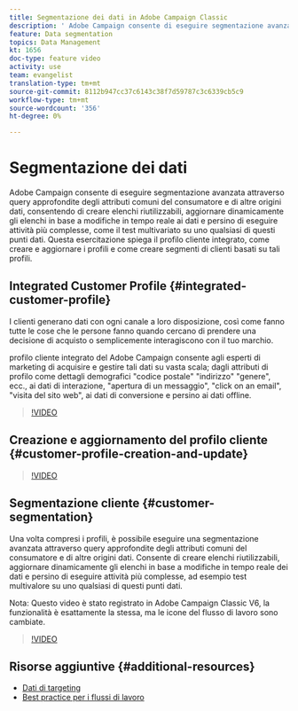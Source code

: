 ```yaml
---
title: Segmentazione dei dati in Adobe Campaign Classic
description: ' Adobe Campaign consente di eseguire segmentazione avanzata attraverso query approfondite degli attributi comuni del consumatore e di altre origini dati, consentendo di creare elenchi riutilizzabili, aggiornare dinamicamente gli elenchi in base a modifiche in tempo reale ai dati e persino di eseguire attività più complesse, come il test multivariato su uno qualsiasi di questi punti dati. Questa esercitazione spiega il profilo cliente integrato, come creare e aggiornare i profili e come creare segmenti di clienti basati su tali profili. '
feature: Data segmentation
topics: Data Management
kt: 1656
doc-type: feature video
activity: use
team: evangelist
translation-type: tm+mt
source-git-commit: 8112b947cc37c6143c38f7d59787c3c6339cb5c9
workflow-type: tm+mt
source-wordcount: '356'
ht-degree: 0%

---
```



# Segmentazione dei dati

 Adobe Campaign consente di eseguire segmentazione avanzata attraverso query approfondite degli attributi comuni del consumatore e di altre origini dati, consentendo di creare elenchi riutilizzabili, aggiornare dinamicamente gli elenchi in base a modifiche in tempo reale ai dati e persino di eseguire attività più complesse, come il test multivariato su uno qualsiasi di questi punti dati. Questa esercitazione spiega il profilo cliente integrato, come creare e aggiornare i profili e come creare segmenti di clienti basati su tali profili.

## Integrated Customer Profile {#integrated-customer-profile}

I clienti generano dati con ogni canale a loro disposizione, così come fanno tutte le cose che le persone fanno quando cercano di prendere una decisione di acquisto o semplicemente interagiscono con il tuo marchio.

 profilo cliente integrato del Adobe Campaign consente agli esperti di marketing di acquisire e gestire tali dati su vasta scala; dagli attributi di profilo come dettagli demografici &quot;codice postale&quot; &quot;indirizzo&quot; &quot;genere&quot;, ecc., ai dati di interazione, &quot;apertura di un messaggio&quot;, &quot;click on an email&quot;, &quot;visita del sito web&quot;, ai dati di conversione e persino ai dati offline.

>[!VIDEO](https://video.tv.adobe.com/v/23629?quality=12)

## Creazione e aggiornamento del profilo cliente {#customer-profile-creation-and-update}

>[!VIDEO](https://video.tv.adobe.com/v/23632?quality=12)

## Segmentazione cliente  {#customer-segmentation}

Una volta compresi i profili, è possibile eseguire una segmentazione avanzata attraverso query approfondite degli attributi comuni del consumatore e di altre origini dati. Consente di creare elenchi riutilizzabili, aggiornare dinamicamente gli elenchi in base a modifiche in tempo reale dei dati e persino di eseguire attività più complesse, ad esempio test multivalore su uno qualsiasi di questi punti dati.

Nota: Questo video è stato registrato in Adobe Campaign Classic V6, la funzionalità è esattamente la stessa, ma le icone del flusso di lavoro sono cambiate.

>[!VIDEO](https://video.tv.adobe.com/v/23635?quality=12)

## Risorse aggiuntive {#additional-resources}

* [Dati di targeting](https://docs.adobe.com/content/help/en/campaign-classic/using/automating-with-workflows/general-operation/targeting-data.html)
* [Best practice per i flussi di lavoro](https://docs.adobe.com/content/help/en/campaign-classic/using/automating-with-workflows/general-operation/workflow-best-practices.html)
